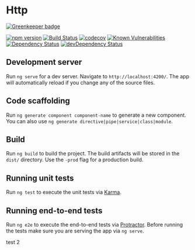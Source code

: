 # Http

[![Greenkeeper badge](https://badges.greenkeeper.io/LVM-IT/lvo-http-lib.svg)](https://greenkeeper.io/)

[![npm version](https://badge.fury.io/js/%40lvo%2Fhttp.svg)](https://badge.fury.io/js/%40lvo%2Fhttp)
[![Build Status](https://travis-ci.org/LVM-IT/lvo-http-lib.svg?branch=master)](https://travis-ci.org/LVM-IT/lvo-http-lib)
[![codecov](https://codecov.io/gh/LVM-IT/lvo-http-lib/branch/master/graph/badge.svg)](https://codecov.io/gh/LVM-IT/lvo-http-lib)
[![Known Vulnerabilities](https://snyk.io/test/github/lvm-it/lvo-http-lib/badge.svg?targetFile=http%2Fpackage.json)](https://snyk.io/test/github/lvm-it/lvo-http-lib?targetFile=http%2Fpackage.json)
[![Dependency Status][david-badge]][david-badge-url]
[![devDependency Status][david-dev-badge]][david-dev-badge-url]


## Development server

Run `ng serve` for a dev server. Navigate to `http://localhost:4200/`. The app will automatically reload if you change any of the source files.

## Code scaffolding

Run `ng generate component component-name` to generate a new component. You can also use `ng generate directive|pipe|service|class|module`.

## Build

Run `ng build` to build the project. The build artifacts will be stored in the `dist/` directory. Use the `-prod` flag for a production build.

## Running unit tests

Run `ng test` to execute the unit tests via [Karma](https://karma-runner.github.io).

## Running end-to-end tests

Run `ng e2e` to execute the end-to-end tests via [Protractor](http://www.protractortest.org/).
Before running the tests make sure you are serving the app via `ng serve`.

test 2


[david-badge]: https://david-dm.org/lvm-it/lvo-http-lib.svg
[david-badge-url]: https://david-dm.org/lvm-it/lvo-http-lib
[david-dev-badge]: https://david-dm.org/lvm-it/lvo-http-lib/dev-status.svg
[david-dev-badge-url]: https://david-dm.org/lvm-it/lvo-http-lib?type=dev
